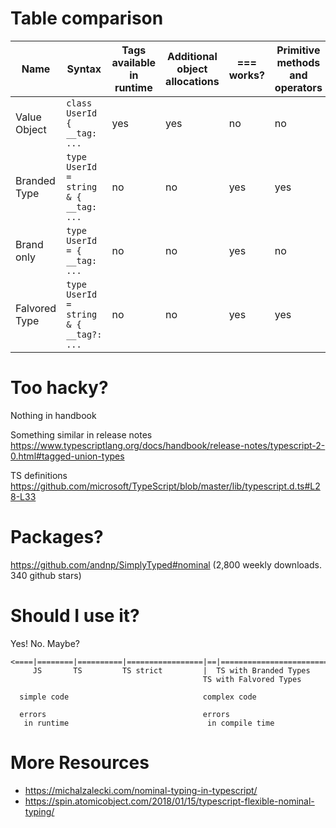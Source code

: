 
# Table comparison

| Name | Syntax | Tags available in runtime | Additional object allocations | === works? | Primitive methods and operators | Implicit conversion |
 | --- | --- | --- | --- | --- | --- | --- |
| Value Object| `class UserId { __tag: ...`| yes | yes | no | no| no|
| Branded Type| `type UserId = string & { __tag: ...`| no| no| yes| yes | only to primitve|
| Brand only| `type UserId = { __tag: ...` | no| no| yes| no| no|
| Falvored Type | `type UserId = string & { __tag?: ...` | no| no| yes| yes | yes |

# Too hacky?

Nothing in handbook


Something similar in release notes
https://www.typescriptlang.org/docs/handbook/release-notes/typescript-2-0.html#tagged-union-types

TS definitions
https://github.com/microsoft/TypeScript/blob/master/lib/typescript.d.ts#L28-L33

# Packages?

https://github.com/andnp/SimplyTyped#nominal (2,800 weekly downloads. 340 github stars)

# Should I use it?

Yes! No. Maybe?

```
<====|========|==========|=================|==|=============================>
     JS       TS         TS strict         |  TS with Branded Types
                                           TS with Falvored Types

  simple code                              complex code

  errors                                   errors
   in runtime                               in compile time
```
# More Resources
* https://michalzalecki.com/nominal-typing-in-typescript/
* https://spin.atomicobject.com/2018/01/15/typescript-flexible-nominal-typing/
